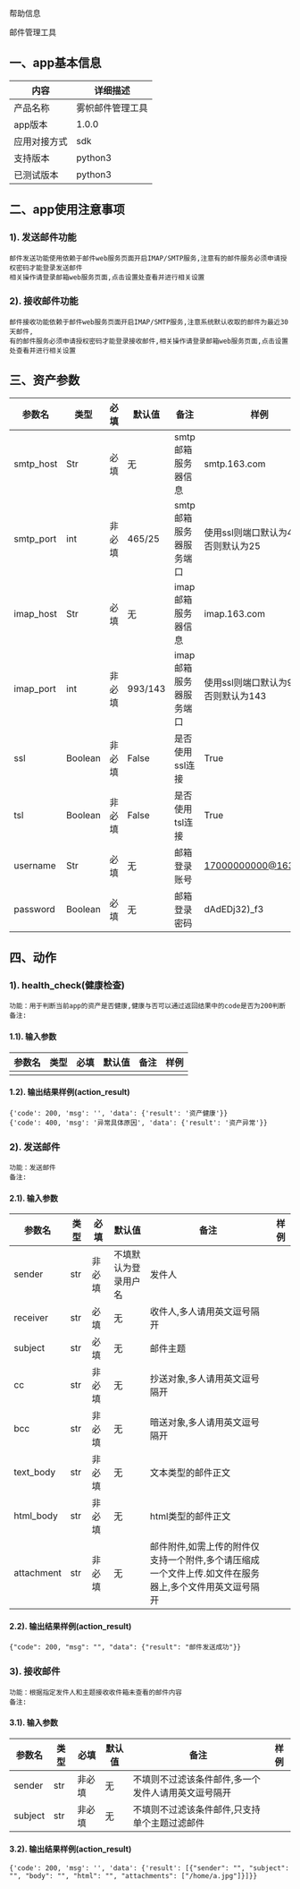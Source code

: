 帮助信息

邮件管理工具
## 一、app基本信息
| 内容         | 详细描述       |
| ------------ | -------------- |
| 产品名称 | 雾帜邮件管理工具 |
| app版本      | 1.0.0         |
| 应用对接方式 |  sdk    |
| 支持版本     | python3 |
| 已测试版本   | python3 |

## 二、app使用注意事项

### 1). 发送邮件功能
    邮件发送功能使用依赖于邮件web服务页面开启IMAP/SMTP服务,注意有的邮件服务必须申请授权密码才能登录发送邮件
    相关操作请登录邮箱web服务页面,点击设置处查看并进行相关设置
### 2). 接收邮件功能
    邮件接收功能依赖于邮件web服务页面开启IMAP/SMTP服务,注意系统默认收取的邮件为最近30天邮件,
    有的邮件服务必须申请授权密码才能登录接收邮件,相关操作请登录邮箱web服务页面,点击设置处查看并进行相关设置


## 三、资产参数
| 参数名            | 类型      | 必填  | 默认值 | 备注           | 样例                       |
| ------------     | -------- | ---- | ------|-------------- | --------------            |
| smtp_host         | Str      | 必填  | 无    | smtp邮箱服务器信息    | smtp.163.com  |
| smtp_port         | int      | 非必填  | 465/25    |smtp邮箱服务器服务端口  |    使用ssl则端口默认为465,否则默认为25                 |
| imap_host         | Str      | 必填  | 无    | imap邮箱服务器信息    | imap.163.com  |
| imap_port         | int      | 非必填  | 993/143    |imap邮箱服务器服务端口  |    使用ssl则端口默认为993,否则默认为143                  |
| ssl         | Boolean      | 非必填  | False    | 是否使用ssl连接    | True  |
| tsl         | Boolean      | 非必填  | False    | 是否使用tsl连接    | True  |
| username         | Str      | 必填  | 无    |邮箱登录账号    | 17000000000@163.com                    |
| password  | Boolean  | 必填  | 无    |邮箱登录密码     | dAdEDj32)_f3    |

## 四、动作
### 1). health_check(健康检查)
    功能：用于判断当前app的资产是否健康,健康与否可以通过返回结果中的code是否为200判断
    备注:
#### 1.1). 输入参数
| 参数名        | 类型      | 必填  | 默认值   |备注           | 样例             |
| ------------ | -------- | ----  | -------|-------------  | --------------  |
|              |          |       |        |               |                 |

#### 1.2). 输出结果样例(action_result)
    {'code': 200, 'msg': '', 'data': {'result': '资产健康'}}
    {'code': 400, 'msg': '异常具体原因', 'data': {'result': '资产异常'}}

### 2). 发送邮件
    功能：发送邮件
    备注:
#### 2.1). 输入参数
| 参数名        | 类型      | 必填  | 默认值   |备注           | 样例             |
| ------------ | -------- | ----  | -------|-------------  | --------------  |
|   sender           |    str      |   非必填    |    不填默认为登录用户名    |     发件人          |                 |
|   receiver           |   str       |  必填     |   无     |    收件人,多人请用英文逗号隔开           |                 |
|   subject           |    str      |  必填     |   无     |     邮件主题          |                 |
|   cc           |     str     |  非必填     |   无     |   抄送对象,多人请用英文逗号隔开         |                 |
|   bcc           |    str      |  非必填     |    无    |   暗送对象,多人请用英文逗号隔开            |                 |
|   text_body           |    str      |  非必填      |   无     |     文本类型的邮件正文          |                 |
|   html_body           |    str      |   非必填    |    无    |    html类型的邮件正文           |                 |
|   attachment           |   str       |  非必填     |    无    |     邮件附件,如需上传的附件仅支持一个附件,多个请压缩成一个文件上传.如文件在服务器上,多个文件用英文逗号隔开    |                 |
#### 2.2). 输出结果样例(action_result)
    {"code": 200, "msg": "", "data": {"result": "邮件发送成功"}}
### 3). 接收邮件
    功能：根据指定发件人和主题接收收件箱未查看的邮件内容
    备注: 
#### 3.1). 输入参数
| 参数名            | 类型      | 必填  | 默认值 | 备注           | 样例                       |
| ------------     | -------- | ---- | --- | ----------- | --------------            |
|    sender      |  str     | 非必填  | 无 | 不填则不过滤该条件邮件,多一个发件人请用英文逗号隔开   | |
|    subject      |   str    |  非必填 | 无 | 不填则不过滤该条件邮件,只支持单个主题过滤邮件   |   |

#### 3.2). 输出结果样例(action_result)
    {'code': 200, 'msg': '', 'data': {'result': [{"sender": "", "subject": "", "body": "", "html": "", "attachments": ["/home/a.jpg"]}]}}

